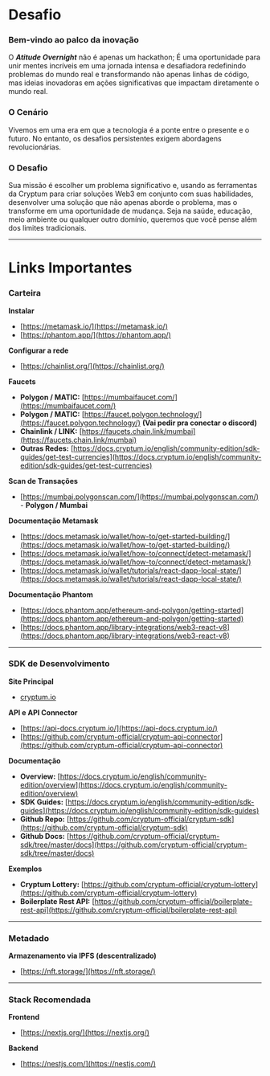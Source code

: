 # Desafio

### Bem-vindo ao palco da inovação

O ***Atitude Overnight*** não é apenas um hackathon; É uma oportunidade para unir mentes incríveis em uma jornada intensa e desafiadora redefinindo problemas do mundo real e transformando não apenas linhas de código, mas ideias inovadoras em ações significativas que impactam diretamente o mundo real.

### O Cenário

Vivemos em uma era em que a tecnologia é a ponte entre o presente e o futuro. No entanto, os desafios persistentes exigem abordagens revolucionárias.

### O Desafio

Sua missão é escolher um problema significativo e, usando as ferramentas da Cryptum para criar soluções Web3 em conjunto com suas habilidades, desenvolver uma solução que não apenas aborde o problema, mas o transforme em uma oportunidade de mudança. Seja na saúde, educação, meio ambiente ou qualquer outro domínio, queremos que você pense além dos limites tradicionais.

---

# Links Importantes

### Carteira

******Instalar******

- [https://metamask.io/](https://metamask.io/)
- [https://phantom.app/](https://phantom.app/)

****Configurar a rede****

- [https://chainlist.org/](https://chainlist.org/)

**************Faucets**************

- **Polygon / MATIC:** [https://mumbaifaucet.com/](https://mumbaifaucet.com/)
- **Polygon / MATIC:** [https://faucet.polygon.technology/](https://faucet.polygon.technology/) **(Vai pedir pra conectar o discord)**
- **Chainlink / LINK:** [https://faucets.chain.link/mumbai](https://faucets.chain.link/mumbai)
- **Outras Redes:** [https://docs.cryptum.io/english/community-edition/sdk-guides/get-test-currencies](https://docs.cryptum.io/english/community-edition/sdk-guides/get-test-currencies)

**********************Scan de Transações**********************

- [https://mumbai.polygonscan.com/](https://mumbai.polygonscan.com/) - **Polygon / Mumbai**

********************************************Documentação Metamask********************************************

- [https://docs.metamask.io/wallet/how-to/get-started-building/](https://docs.metamask.io/wallet/how-to/get-started-building/)
- [https://docs.metamask.io/wallet/how-to/connect/detect-metamask/](https://docs.metamask.io/wallet/how-to/connect/detect-metamask/)
- [https://docs.metamask.io/wallet/tutorials/react-dapp-local-state/](https://docs.metamask.io/wallet/tutorials/react-dapp-local-state/)

******************************************Documentação Phantom******************************************

- [https://docs.phantom.app/ethereum-and-polygon/getting-started](https://docs.phantom.app/ethereum-and-polygon/getting-started)
- [https://docs.phantom.app/library-integrations/web3-react-v8](https://docs.phantom.app/library-integrations/web3-react-v8)

---

### SDK de Desenvolvimento

****************************Site Principal****************************

- [cryptum.io](http://cryptum.io/)

******API e API Connector******

- [https://api-docs.cryptum.io/](https://api-docs.cryptum.io/)
- [https://github.com/cryptum-official/cryptum-api-connector](https://github.com/cryptum-official/cryptum-api-connector)

******************Documentação******************

- **Overview:** [https://docs.cryptum.io/english/community-edition/overview](https://docs.cryptum.io/english/community-edition/overview)
- **SDK Guides:** [https://docs.cryptum.io/english/community-edition/sdk-guides](https://docs.cryptum.io/english/community-edition/sdk-guides)
- **Github Repo:** [https://github.com/cryptum-official/cryptum-sdk](https://github.com/cryptum-official/cryptum-sdk)
- **Github Docs:** [https://github.com/cryptum-official/cryptum-sdk/tree/master/docs](https://github.com/cryptum-official/cryptum-sdk/tree/master/docs)

****************Exemplos****************

- **Cryptum Lottery:** [https://github.com/cryptum-official/cryptum-lottery](https://github.com/cryptum-official/cryptum-lottery)
- **Boilerplate Rest API:** [https://github.com/cryptum-official/boilerplate-rest-api](https://github.com/cryptum-official/boilerplate-rest-api)

---

### Metadado

**************************Armazenamento via IPFS (descentralizado)**************************

- [https://nft.storage/](https://nft.storage/)

---

### Stack Recomendada

**********Frontend**********

- [https://nextjs.org/](https://nextjs.org/)

**************Backend**************

- [https://nestjs.com/](https://nestjs.com/)
